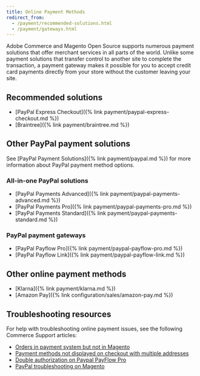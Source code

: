 ```yaml
---
title: Online Payment Methods
redirect_from:
  - /payment/recommended-solutions.html
  - /payment/gateways.html
---
```


Adobe Commerce and Magento Open Source supports numerous payment solutions that offer merchant services in all parts of the world. Unlike some payment solutions that transfer control to another site to complete the transaction, a payment gateway makes it possible for you to accept credit card payments directly from your store without the customer leaving your site.

## Recommended solutions

- [PayPal Express Checkout]({% link payment/paypal-express-checkout.md %})
- [Braintree]({% link payment/braintree.md %})

## Other PayPal payment solutions

See [PayPal Payment Solutions]({% link payment/paypal.md %}) for more information about PayPal payment method options.

### All-in-one PayPal solutions

- [PayPal Payments Advanced]({% link payment/paypal-payments-advanced.md %})
- [PayPal Payments Pro]({% link payment/paypal-payments-pro.md %})
- [PayPal Payments Standard]({% link payment/paypal-payments-standard.md %})

### PayPal payment gateways

- [PayPal Payflow Pro]({% link payment/paypal-payflow-pro.md %})
- [PayPal Payflow Link]({% link payment/paypal-payflow-link.md %})

## Other online payment methods

- [Klarna]({% link payment/klarna.md %})
- [Amazon Pay]({% link configuration/sales/amazon-pay.md %})

## Troubleshooting resources

For help with troubleshooting online payment issues, see the following Commerce Support articles:

- [Orders in payment system but not in Magento](https://support.magento.com/hc/en-us/articles/360052430272)
- [Payment methods not displayed on checkout with multiple addresses](https://support.magento.com/hc/en-us/articles/360029360451)
- [Double authorization on Paypal PayFlow Pro](https://support.magento.com/hc/en-us/articles/360051109051)
- [PayPal troubleshooting on Magento](https://support.magento.com/hc/en-us/articles/115003846053)
